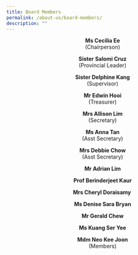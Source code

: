 ```yaml
---
title: Board Members
permalink: /about-us/board-members/
description: ""
---
```

<p style="text-align: center;"><strong>Ms Cecilia Ee<br /></strong>(Chairperson)</p>
<p style="text-align: center;"><strong>Sister Salomi Cruz<br /></strong>(Provincial Leader)</p>
<p style="text-align: center;"><strong>Sister Delphine Kang<br /></strong>(Supervisor)</p>
<p style="text-align: center;"><strong>Mr Edwin Hooi<br /></strong>(Treasurer)</p>
<p style="text-align: center;"><strong>Mrs Allison Lim<br /></strong>(Secretary)</p>
<p style="text-align: center;"><strong>Ms Anna Tan<br /></strong>(Asst Secretary)</p>
<p style="text-align: center;"><strong>Mrs Debbie Chow<br /></strong>(Asst Secretary)<strong><br /></strong></p>
<p style="text-align: center;"><strong>Mr Adrian Lim</strong></p>
<p style="text-align: center;"><strong>Prof Berinderjeet Kaur</strong></p>
<p style="text-align: center;"><strong>Mrs Cheryl Doraisamy&nbsp;</strong></p>
<p style="text-align: center;"><strong>Ms Denise Sara Bryan</strong></p>
<p style="text-align: center;"><strong>Mr Gerald Chew</strong></p>
<p style="text-align: center;"><strong>Ms Kuang Ser Yee</strong></p>
<p style="text-align: center;"><strong>Mdm Neo Kee Joon<br /></strong>(Members)</p>





